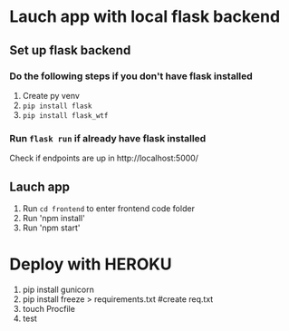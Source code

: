 # Lauch app with local flask backend
## Set up flask backend
### Do the following steps if you don't have flask installed
1. Create py venv
2. `pip install flask`
3. `pip install flask_wtf`
### Run `flask run` if already have flask installed
Check if endpoints are up in http://localhost:5000/

## Lauch app
1. Run `cd frontend` to enter frontend code folder
2. Run 'npm install'
3. Run 'npm start'

# Deploy with HEROKU
1. pip install gunicorn
2. pip install freeze > requirements.txt #create req.txt
3. touch Procfile
4. test
